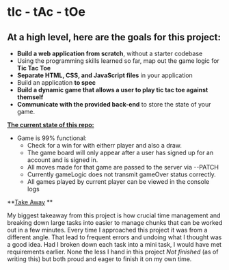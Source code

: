 # tIc - tAc - tOe

## At a high level, here are the goals for this project:

-   **Build a web application from scratch**, without a starter codebase
-   Using the programming skills learned so far, map out the game logic for **Tic Tac Toe**
-   **Separate HTML, CSS, and JavaScript files** in your application
-   Build an application **to spec**
-   **Build a dynamic game that allows a user to play tic tac toe against themself**
-   **Communicate with the provided back-end** to store the
    state of your game.

**<u>The current state of this repo:</u>**

- Game is 99% functional: 
  - Check for a win for with eitherr player and also a draw.
  - The game board will only appear after a user has signed up for an account and is signed in.
  - All moves made for that game are passed to the server via --PATCH  
  - Currently gameLogic does not transmit gameOver status correctly.
  - All games played by current player can be viewed in the console logs  



**<u>Take Away</u> **

My biggest takeaway from this project is how crucial time management and breaking down large tasks into easier to manage chunks that can be worked out  in a few minutes. Every time I approached this project it was from a different angle. That lead to frequent errors and undoing what I thought was a good idea. Had I broken down each task into a mini task, I would have met requirements earlier. None the less I hand in this project *Not finished* (as of writing this) but both proud and eager to finish it on my own time.

